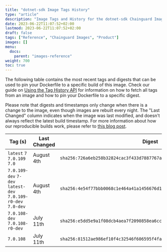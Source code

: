```yaml
---
title: "dotnet-sdk Image Tags History"
type: "article"
description: "Image Tags and History for the dotnet-sdk Chainguard Image"
date: 2023-06-22T11:07:52+02:00
lastmod: 2023-06-22T11:07:52+02:00
draft: false
tags: ["Reference", "Chainguard Images", "Product"]
images: []
menu:
  docs:
    parent: "images-reference"
weight: 700
toc: true
---
```


The following table contains the most recent tags and digests that can be used to pin your Dockerfile to a specific build of this image. Check our guide on [Using the Tag History API](/chainguard/chainguard-images/using-the-tag-history-api/) for information on how to fetch all tags from an image and how to pin your Dockerfile to a specific digest.

Please note that digests and timestamps only change when there is a change to the image, even though images are rebuilt every night. The "Last Changed" column indicates when the image was last modified, and doesn't always reflect the latest build timestamp. For more information about how our reproducible builds work, please refer to [this blog post](https://www.chainguard.dev/unchained/reproducing-chainguards-reproducible-image-builds).

| Tag (s)                                                        | Last Changed | Digest                                                                    |
|----------------------------------------------------------------|--------------|---------------------------------------------------------------------------|
|  `latest` `7` `7.0.109` `7.0`                                  | August 4th   | `sha256:726a6eb258b32824cac3f433d7887767a5fde26936982052dc1563ef51df6fea` |
|  `7.0.109-dev` `7-dev` `latest-dev` `7.0.109-r0-dev` `7.0-dev` | August 4th   | `sha256:4e54f77bbb0068c1e464a41a1456676d1fd46945e85bd840785fff3a127eb594` |
|  `7.0.108-dev` `7.0.108-r0-dev`                                | July 11th    | `sha256:e5dd5e9a1f08dcb4aea7f2090858ea6cc27e75a4170ae4e857b8aed6ba7ad9ab` |
|  `7.0.108`                                                     | July 11th    | `sha256:81512ae986ef10f4c32546f606595f4fa1b9b260cacad4d8cc57aef852903033` |
